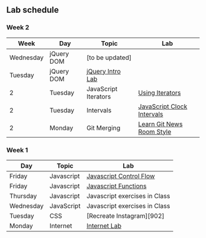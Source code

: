 ## Lab schedule

### Week 2

| Week  | Day | Topic  | Lab
| ----- | ----| ------ | ----
| Wednesday | jQuery DOM | [to be updated] |
| Tuesday | jQuery DOM | [jQuery Intro Lab](https://github.com/davified/jquery-intro-lab)
| 2     | Tuesday | JavaScript Iterators | [Using Iterators](https://github.com/WDI-SEA/js-callbacks-iterators)
| 2     | Tuesday | Intervals | [JavaScript Clock Intervals](https://github.com/ga-students/js-clock-intervals)
| 2     | Monday | Git Merging | [Learn Git News Room Style](https://github.com/ga-students/learn-git-newsroom-style)

### Week 1

| Day       | Topic      | Lab                                                             |
| ------    | -----      | --------                                                             |
| Friday    | Javascript | [Javascript Control Flow][1004] |
| Friday    | Javascript | [Javascript Functions][1007] |
| Thursday | Javascript| Javascript exercises in Class                                        |
| Wednesday | JavaScript | Javascript exercises in Class                                       |
| Tuesday   | CSS        | [Recreate Instagram][902]                                            |
| Monday    | Internet   | [Internet Lab][1000]                                                 |

<!--  links to labs -->

[1000]: 03-internet/internet-lab.md
[1004]: https://github.com/davified/js-control-flow
[1007]: https://github.com/davified/js-functions
